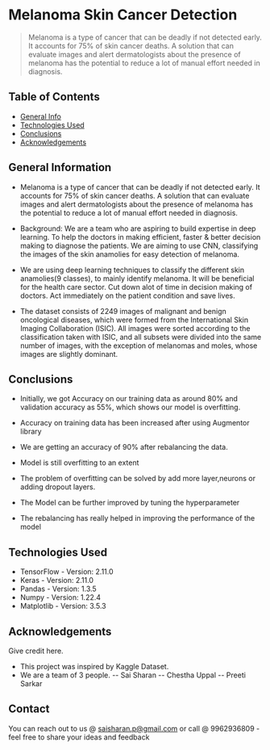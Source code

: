 # Melanoma Skin Cancer Detection
> Melanoma is a type of cancer that can be deadly if not detected early. It accounts for 75% of skin cancer deaths. A solution that can evaluate images and alert dermatologists about the presence of melanoma has the potential to reduce a lot of manual effort needed in diagnosis.


## Table of Contents
* [General Info](#general-information) 
* [Technologies Used](#technologies-used)
* [Conclusions](#conclusions)
* [Acknowledgements](#acknowledgements)

<!-- You can include any other section that is pertinent to your problem -->

## General Information
- Melanoma is a type of cancer that can be deadly if not detected early. It accounts for 75% of skin cancer deaths. A solution that can evaluate images and alert dermatologists about the presence of melanoma has the potential to reduce a lot of manual effort needed in diagnosis.

- Background: We are a team who are aspiring to build expertise in deep learning. To help the doctors in making efficient, faster & better decision making to diagnose the patients. We are aiming to use CNN, classifying the images of the skin anamolies for easy detection of melanoma.
- We are using deep learning techniques to classify the different skin anamolies(9 classes), to mainly identify melanoma. It will be beneficial for the health care sector. Cut down alot of time in decision making of doctors. Act immediately on the patient condition and save lives.
- The dataset consists of 2249 images of malignant and benign oncological diseases, which were formed from the International Skin Imaging Collaboration (ISIC). All images were sorted according to the classification taken with ISIC, and all subsets were divided into the same number of images, with the exception of melanomas and moles, whose images are slightly dominant.

<!-- You don't have to answer all the questions - just the ones relevant to your project. -->

## Conclusions

- Initially, we got Accuracy on our training data as around 80% and validation accuracy as 55%, which shows our model is overfitting.

- Accuracy on training data has been increased after using Augmentor library

- We are getting an accuracy of 90% after rebalancing the data.

- Model is still overfitting to an extent

- The problem of overfitting can be solved by add more layer,neurons or adding dropout layers.

- The Model can be further improved by tuning the hyperparameter

- The rebalancing has really helped in improving the performance of the model


<!-- You don't have to answer all the questions - just the ones relevant to your project. -->


## Technologies Used
- TensorFlow - Version: 2.11.0
- Keras - Version: 2.11.0
- Pandas - Version: 1.3.5
- Numpy - Version: 1.22.4
- Matplotlib - Version: 3.5.3


<!-- As the libraries versions keep on changing, it is recommended to mention the version of library used in this project -->

## Acknowledgements
Give credit here.
- This project was inspired by Kaggle Dataset. 
- We are a team of 3 people. 
    -- Sai Sharan
    -- Chestha Uppal
    -- Preeti Sarkar


## Contact
You can reach out to us @ saisharan.p@gmail.com or call @ 9962936809 - feel free to share your ideas and feedback

<!-- Optional -->
<!-- ## License -->
<!-- This project is open source and available under the [... License](). -->

<!-- You don't have to include all sections - just the one's relevant to your project -->
